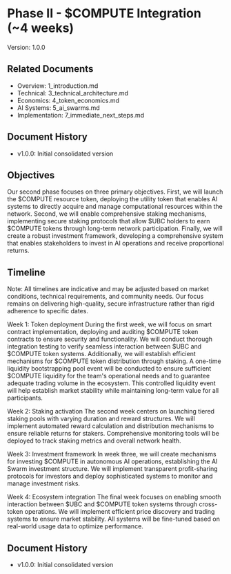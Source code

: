 # Phase II - $COMPUTE Integration (~4 weeks)
Version: 1.0.0

## Related Documents
- Overview: 1_introduction.md
- Technical: 3_technical_architecture.md
- Economics: 4_token_economics.md
- AI Systems: 5_ai_swarms.md
- Implementation: 7_immediate_next_steps.md

## Document History
- v1.0.0: Initial consolidated version

## Objectives
Our second phase focuses on three primary objectives. First, we will launch the $COMPUTE resource token, deploying the utility token that enables AI systems to directly acquire and manage computational resources within the network. Second, we will enable comprehensive staking mechanisms, implementing secure staking protocols that allow $UBC holders to earn $COMPUTE tokens through long-term network participation. Finally, we will create a robust investment framework, developing a comprehensive system that enables stakeholders to invest in AI operations and receive proportional returns.

## Timeline
Note: All timelines are indicative and may be adjusted based on market conditions, technical requirements, and community needs. Our focus remains on delivering high-quality, secure infrastructure rather than rigid adherence to specific dates.

Week 1: Token deployment
During the first week, we will focus on smart contract implementation, deploying and auditing $COMPUTE token contracts to ensure security and functionality. We will conduct thorough integration testing to verify seamless interaction between $UBC and $COMPUTE token systems. Additionally, we will establish efficient mechanisms for $COMPUTE token distribution through staking. A one-time liquidity bootstrapping pool event will be conducted to ensure sufficient $COMPUTE liquidity for the team's operational needs and to guarantee adequate trading volume in the ecosystem. This controlled liquidity event will help establish market stability while maintaining long-term value for all participants.

Week 2: Staking activation
The second week centers on launching tiered staking pools with varying duration and reward structures. We will implement automated reward calculation and distribution mechanisms to ensure reliable returns for stakers. Comprehensive monitoring tools will be deployed to track staking metrics and overall network health.

Week 3: Investment framework
In week three, we will create mechanisms for investing $COMPUTE in autonomous AI operations, establishing the AI Swarm investment structure. We will implement transparent profit-sharing protocols for investors and deploy sophisticated systems to monitor and manage investment risks.

Week 4: Ecosystem integration
The final week focuses on enabling smooth interaction between $UBC and $COMPUTE token systems through cross-token operations. We will implement efficient price discovery and trading systems to ensure market stability. All systems will be fine-tuned based on real-world usage data to optimize performance.

## Document History
- v1.0.0: Initial consolidated version
